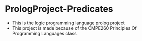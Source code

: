 # PrologProject-Predicates
* This is the logic programming language prolog project
* This project is made because of the CMPE260 Principles Of Programming Languages class
